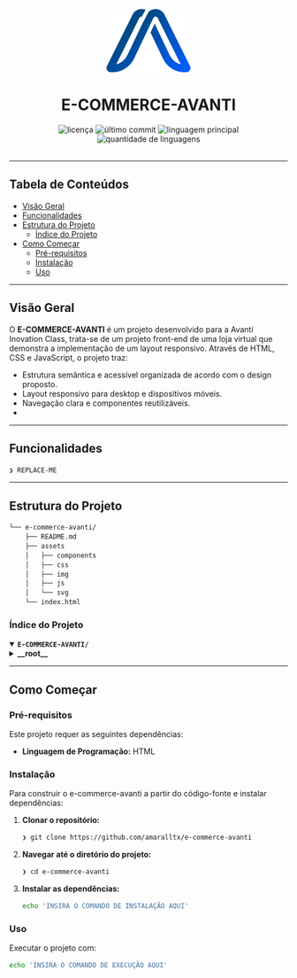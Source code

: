 <div id="top">

<!-- ESTILO DE CABEÇALHO: CLÁSSICO -->
<div align="center">

<img src="assets/svg/avanti-logo.svg" width="30%" style="position: relative; top: 0; right: 0;" alt="Logotipo do Projeto"/>

# E-COMMERCE-AVANTI

<em></em>

<!-- BADGES -->
<img src="https://img.shields.io/github/license/amaralltx/e-commerce-avanti?style=default&logo=opensourceinitiative&logoColor=white&color=0080ff" alt="licença">
<img src="https://img.shields.io/github/last-commit/amaralltx/e-commerce-avanti?style=default&logo=git&logoColor=white&color=0080ff" alt="último commit">
<img src="https://img.shields.io/github/languages/top/amaralltx/e-commerce-avanti?style=default&color=0080ff" alt="linguagem principal">
<img src="https://img.shields.io/github/languages/count/amaralltx/e-commerce-avanti?style=default&color=0080ff" alt="quantidade de linguagens">

</div>
<br>

---

## Tabela de Conteúdos

- [Visão Geral](#visão-geral)
- [Funcionalidades](#funcionalidades)
- [Estrutura do Projeto](#estrutura-do-projeto)
  - [Índice do Projeto](#índice-do-projeto)
- [Como Começar](#como-começar)
  - [Pré-requisitos](#pré-requisitos)
  - [Instalação](#instalação)
  - [Uso](#uso)

---

## Visão Geral

O **E-COMMERCE-AVANTI** é um projeto desenvolvido para a Avanti Inovation Class, trata-se de um projeto front-end de uma loja virtual que demonstra a implementação de um layout responsivo. Através de HTML, CSS e JavaScript, o projeto traz:

- Estrutura semântica e acessível organizada de acordo com o design proposto.
- Layout responsivo para desktop e dispositivos móveis.
- Navegação clara e componentes reutilizáveis.
- 
---

## Funcionalidades

<code>❯ REPLACE-ME</code>

---

## Estrutura do Projeto

```sh
└── e-commerce-avanti/
    ├── README.md
    ├── assets
    │   ├── components
    │   ├── css
    │   ├── img
    │   ├── js
    │   └── svg
    └── index.html
```

### Índice do Projeto

<details open>
	<summary><b><code>E-COMMERCE-AVANTI/</code></b></summary>
	<details>
		<summary><b>__root__</b></summary>
		<blockquote>
			<div class='directory-path' style='padding: 8px 0; color: #666;'>
				<code><b>⦿ __root__</b></code>
			<table style='width: 100%; border-collapse: collapse;'>
			<thead>
				<tr style='background-color: #f8f9fa;'>
					<th style='width: 30%; text-align: left; padding: 8px;'>Nome do Arquivo</th>
					<th style='text-align: left; padding: 8px;'>Resumo</th>
				</tr>
			</thead>
				<tr style='border-bottom: 1px solid #eee;'>
					<td style='padding: 8px;'><b><a href='https://github.com/amaralltx/e-commerce-avanti/blob/master/index.html'>index.html</a></b></td>
					<td style='padding: 8px;'><code>❯ REPLACE-ME</code></td>
				</tr>
			</table>
		</blockquote>
	</details>
</details>

---

## Como Começar

### Pré-requisitos

Este projeto requer as seguintes dependências:

- **Linguagem de Programação:** HTML

### Instalação

Para construir o e-commerce-avanti a partir do código-fonte e instalar dependências:

1. **Clonar o repositório:**

    ```sh
    ❯ git clone https://github.com/amaralltx/e-commerce-avanti
    ```

2. **Navegar até o diretório do projeto:**

    ```sh
    ❯ cd e-commerce-avanti
    ```

3. **Instalar as dependências:**

    ```sh
    echo 'INSIRA O COMANDO DE INSTALAÇÃO AQUI'
    ```

### Uso

Executar o projeto com:

```sh
echo 'INSIRA O COMANDO DE EXECUÇÃO AQUI'
```


[back-to-top]: https://img.shields.io/badge/-VOLTAR_ao_TOPO-151515?style=flat-square

